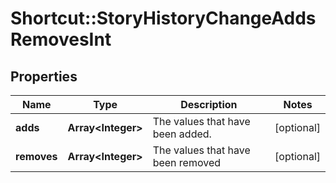 # Shortcut::StoryHistoryChangeAddsRemovesInt

## Properties
Name | Type | Description | Notes
------------ | ------------- | ------------- | -------------
**adds** | **Array&lt;Integer&gt;** | The values that have been added. | [optional] 
**removes** | **Array&lt;Integer&gt;** | The values that have been removed | [optional] 

